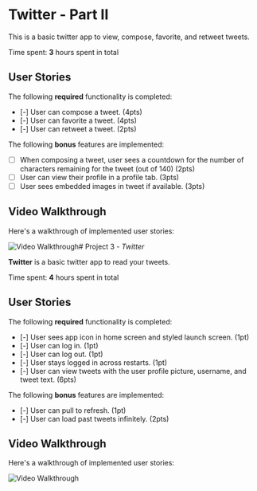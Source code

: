 # Twitter - Part II

This is a basic twitter app to view, compose, favorite, and retweet tweets.

Time spent: **3** hours spent in total

## User Stories

The following **required** functionality is completed:

- [-] User can compose a tweet. (4pts)
- [-] User can favorite a tweet. (4pts)
- [-] User can retweet a tweet. (2pts)

The following **bonus** features are implemented:

- [ ] When composing a tweet, user sees a countdown for the number of characters remaining for the tweet (out of 140) (2pts)
- [ ] User can view their profile in a profile tab. (3pts)
- [ ] User sees embedded images in tweet if available. (3pts)

## Video Walkthrough

Here's a walkthrough of implemented user stories:

<img src='http://g.recordit.co/7edUZ8lXmM.gif' title='Video Walkthrough' width='' alt='Video Walkthrough' /># Project 3 - *Twitter*

**Twitter** is a basic twitter app to read your tweets.

Time spent: **4** hours spent in total

## User Stories

The following **required** functionality is completed:

- [-] User sees app icon in home screen and styled launch screen. (1pt)
- [-] User can log in. (1pt)
- [-] User can log out. (1pt)
- [-] User stays logged in across restarts. (1pt)
- [-] User can view tweets with the user profile picture, username, and tweet text. (6pts)

The following **bonus** features are implemented:

- [-] User can pull to refresh. (1pt)
- [-] User can load past tweets infinitely. (2pts)

## Video Walkthrough

Here's a walkthrough of implemented user stories:

<img src='http://g.recordit.co/PQbGHSTGh4.gif' title='Video Walkthrough' width='' alt='Video Walkthrough' />

